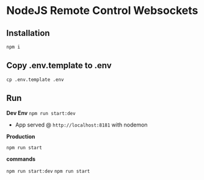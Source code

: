 # NodeJS Remote Control Websockets 

## Installation
`npm i`

## Copy .env.template to .env
`cp .env.template .env`

## Run
**Dev Env**
`npm run start:dev`

* App served @ `http://localhost:8181` with nodemon

**Production**

`npm run start`

**commands**

`npm run start:dev` 
`npm run start`
